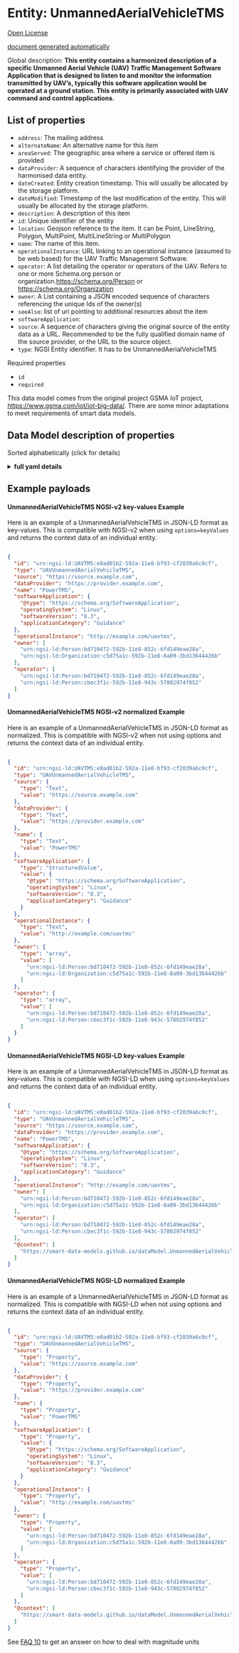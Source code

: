 Entity: UnmannedAerialVehicleTMS  
================================  
[Open License](https://github.com/smart-data-models//dataModel.UnmannedAerialVehicle/blob/master/UnmannedAerialVehicleTMS/LICENSE.md)  
[document generated automatically](https://docs.google.com/presentation/d/e/2PACX-1vTs-Ng5dIAwkg91oTTUdt8ua7woBXhPnwavZ0FxgR8BsAI_Ek3C5q97Nd94HS8KhP-r_quD4H0fgyt3/pub?start=false&loop=false&delayms=3000#slide=id.gb715ace035_0_60)  
Global description: **This entity contains a harmonized description of a specific Unmanned Aerial Vehicle (UAV) Traffic Management Software Application that is designed to listen to and monitor the information transmitted by UAV’s, typically this software application would be operated at a ground station. This entity is primarily associated with UAV command and control applications.**  

## List of properties  

- `address`: The mailing address  - `alternateName`: An alternative name for this item  - `areaServed`: The geographic area where a service or offered item is provided  - `dataProvider`: A sequence of characters identifying the provider of the harmonised data entity.  - `dateCreated`: Entity creation timestamp. This will usually be allocated by the storage platform.  - `dateModified`: Timestamp of the last modification of the entity. This will usually be allocated by the storage platform.  - `description`: A description of this item  - `id`: Unique identifier of the entity  - `location`: Geojson reference to the item. It can be Point, LineString, Polygon, MultiPoint, MultiLineString or MultiPolygon  - `name`: The name of this item.  - `operationalInstance`: URL linking to an operational instance (assumed to be web based) for the UAV Traffic Management Software.  - `operator`: A list detailing the operator or operators of the UAV. Refers to one or more Schema.org person or organization.https://schema.org/Person or https://schema.org/Organization  - `owner`: A List containing a JSON encoded sequence of characters referencing the unique Ids of the owner(s)  - `seeAlso`: list of uri pointing to additional resources about the item  - `softwareApplication`:   - `source`: A sequence of characters giving the original source of the entity data as a URL. Recommended to be the fully qualified domain name of the source provider, or the URL to the source object.  - `type`: NGSI Entity identifier. It has to be UnmannedAerialVehicleTMS    
Required properties  
- `id`  - `required`    
This data model comes from the original project GSMA IoT project, https://www.gsma.com/iot/iot-big-data/. There are some minor adaptations to meet requirements of smart data models.  
## Data Model description of properties  
Sorted alphabetically (click for details)  
<details><summary><strong>full yaml details</strong></summary>    
```yaml  
UnmannedAerialVehicleTMS:    
  description: 'This entity contains a harmonized description of a specific Unmanned Aerial Vehicle (UAV) Traffic Management Software Application that is designed to listen to and monitor the information transmitted by UAV’s, typically this software application would be operated at a ground station. This entity is primarily associated with UAV command and control applications.'    
  properties:    
    address:    
      description: 'The mailing address'    
      properties:    
        addressCountry:    
          description: 'Property. The country. For example, Spain. Model:''https://schema.org/addressCountry'''    
          type: string    
        addressLocality:    
          description: 'Property. The locality in which the street address is, and which is in the region. Model:''https://schema.org/addressLocality'''    
          type: string    
        addressRegion:    
          description: 'Property. The region in which the locality is, and which is in the country. Model:''https://schema.org/addressRegion'''    
          type: string    
        postOfficeBoxNumber:    
          description: 'Property. The post office box number for PO box addresses. For example, 03578. Model:''https://schema.org/postOfficeBoxNumber'''    
          type: string    
        postalCode:    
          description: 'Property. The postal code. For example, 24004. Model:''https://schema.org/https://schema.org/postalCode'''    
          type: string    
        streetAddress:    
          description: 'Property. The street address. Model:''https://schema.org/streetAddress'''    
          type: string    
      type: object    
      x-ngsi:    
        model: https://schema.org/address    
        type: Property    
    alternateName:    
      description: 'An alternative name for this item'    
      type: string    
      x-ngsi:    
        type: Property    
    areaServed:    
      description: 'The geographic area where a service or offered item is provided'    
      type: string    
      x-ngsi:    
        model: https://schema.org/Text    
        type: Property    
    dataProvider:    
      description: 'A sequence of characters identifying the provider of the harmonised data entity.'    
      type: string    
      x-ngsi:    
        type: Property    
    dateCreated:    
      description: 'Entity creation timestamp. This will usually be allocated by the storage platform.'    
      format: date-time    
      type: string    
      x-ngsi:    
        type: Property    
    dateModified:    
      description: 'Timestamp of the last modification of the entity. This will usually be allocated by the storage platform.'    
      format: date-time    
      type: string    
      x-ngsi:    
        type: Property    
    description:    
      description: 'A description of this item'    
      type: string    
      x-ngsi:    
        type: Property    
    id:    
      anyOf: &unmannedaerialvehicletms_-_properties_-_operator_-_items_-_anyof    
        - description: 'Property. Identifier format of any NGSI entity'    
          maxLength: 256    
          minLength: 1    
          pattern: ^[\w\-\.\{\}\$\+\*\[\]`|~^@!,:\\]+$    
          type: string    
        - description: 'Property. Identifier format of any NGSI entity'    
          format: uri    
          type: string    
      description: 'Unique identifier of the entity'    
      x-ngsi:    
        type: Property    
    location:    
      description: 'Geojson reference to the item. It can be Point, LineString, Polygon, MultiPoint, MultiLineString or MultiPolygon'    
      oneOf:    
        - description: 'Geoproperty. Geojson reference to the item. Point'    
          properties:    
            bbox:    
              items:    
                type: number    
              minItems: 4    
              type: array    
            coordinates:    
              items:    
                type: number    
              minItems: 2    
              type: array    
            type:    
              enum:    
                - Point    
              type: string    
          required:    
            - type    
            - coordinates    
          title: 'GeoJSON Point'    
          type: object    
        - description: 'Geoproperty. Geojson reference to the item. LineString'    
          properties:    
            bbox:    
              items:    
                type: number    
              minItems: 4    
              type: array    
            coordinates:    
              items:    
                items:    
                  type: number    
                minItems: 2    
                type: array    
              minItems: 2    
              type: array    
            type:    
              enum:    
                - LineString    
              type: string    
          required:    
            - type    
            - coordinates    
          title: 'GeoJSON LineString'    
          type: object    
        - description: 'Geoproperty. Geojson reference to the item. Polygon'    
          properties:    
            bbox:    
              items:    
                type: number    
              minItems: 4    
              type: array    
            coordinates:    
              items:    
                items:    
                  items:    
                    type: number    
                  minItems: 2    
                  type: array    
                minItems: 4    
                type: array    
              type: array    
            type:    
              enum:    
                - Polygon    
              type: string    
          required:    
            - type    
            - coordinates    
          title: 'GeoJSON Polygon'    
          type: object    
        - description: 'Geoproperty. Geojson reference to the item. MultiPoint'    
          properties:    
            bbox:    
              items:    
                type: number    
              minItems: 4    
              type: array    
            coordinates:    
              items:    
                items:    
                  type: number    
                minItems: 2    
                type: array    
              type: array    
            type:    
              enum:    
                - MultiPoint    
              type: string    
          required:    
            - type    
            - coordinates    
          title: 'GeoJSON MultiPoint'    
          type: object    
        - description: 'Geoproperty. Geojson reference to the item. MultiLineString'    
          properties:    
            bbox:    
              items:    
                type: number    
              minItems: 4    
              type: array    
            coordinates:    
              items:    
                items:    
                  items:    
                    type: number    
                  minItems: 2    
                  type: array    
                minItems: 2    
                type: array    
              type: array    
            type:    
              enum:    
                - MultiLineString    
              type: string    
          required:    
            - type    
            - coordinates    
          title: 'GeoJSON MultiLineString'    
          type: object    
        - description: 'Geoproperty. Geojson reference to the item. MultiLineString'    
          properties:    
            bbox:    
              items:    
                type: number    
              minItems: 4    
              type: array    
            coordinates:    
              items:    
                items:    
                  items:    
                    items:    
                      type: number    
                    minItems: 2    
                    type: array    
                  minItems: 4    
                  type: array    
                type: array    
              type: array    
            type:    
              enum:    
                - MultiPolygon    
              type: string    
          required:    
            - type    
            - coordinates    
          title: 'GeoJSON MultiPolygon'    
          type: object    
      x-ngsi:    
        type: Geoproperty    
    name:    
      description: 'The name of this item.'    
      type: string    
      x-ngsi:    
        type: Property    
    operationalInstance:    
      description: 'URL linking to an operational instance (assumed to be web based) for the UAV Traffic Management Software.'    
      format: uri    
      type: string    
      x-ngsi:    
        type: Property    
    operator:    
      description: 'A list detailing the operator or operators of the UAV. Refers to one or more Schema.org person or organization.https://schema.org/Person or https://schema.org/Organization'    
      items:    
        anyOf: *unmannedaerialvehicletms_-_properties_-_operator_-_items_-_anyof    
        description: 'Property. Unique identifier of the entity'    
      type: array    
      x-ngsi:    
        type: Property    
    owner:    
      description: 'A List containing a JSON encoded sequence of characters referencing the unique Ids of the owner(s)'    
      items:    
        anyOf: *unmannedaerialvehicletms_-_properties_-_operator_-_items_-_anyof    
        description: 'Property. Unique identifier of the entity'    
      type: array    
      x-ngsi:    
        type: Property    
    seeAlso:    
      description: 'list of uri pointing to additional resources about the item'    
      oneOf:    
        - items:    
            format: uri    
            type: string    
          minItems: 1    
          type: array    
        - format: uri    
          type: string    
      x-ngsi:    
        type: Property    
    softwareApplication:    
      description: ""    
      properties:    
        applicationCategory:    
          type: string    
        operatingSystem:    
          type: string    
        softwareVersion:    
          type: string    
      type: object    
      x-ngsi:    
        model: 'Details about the software application using the Schema.org definition https://schema.org/SoftwareApplication'    
        type: Property    
    source:    
      description: 'A sequence of characters giving the original source of the entity data as a URL. Recommended to be the fully qualified domain name of the source provider, or the URL to the source object.'    
      type: string    
      x-ngsi:    
        type: Property    
    type:    
      description: 'NGSI Entity identifier. It has to be UnmannedAerialVehicleTMS'    
      enum:    
        - UnmannedAerialVehicleTMS    
      type: string    
      x-ngsi:    
        type: Property    
  required:    
    - id    
    - required    
  type: object    
  x-derived-from: ""    
  x-disclaimer: 'Redistribution and use in source and binary forms, with or without modification, are permitted  provided that the license conditions are met. Copyleft (c) 2021 Contributors to Smart Data Models Program'    
  x-license-url: https://github.com/smart-data-models/dataModel.UnmannedAerialVehicle/blob/master/UnmannedAerialVehicleTMS/LICENSE.md    
  x-model-schema: https://smart-data-models.github.io/dataModel.UnmannedAerialVehicle/UnmannedAerialVehicleTMS/schema.json    
  x-model-tags: GSMA    
  x-version: 0.0.1    
```  
</details>    
## Example payloads    
#### UnmannedAerialVehicleTMS NGSI-v2 key-values Example    
Here is an example of a UnmannedAerialVehicleTMS in JSON-LD format as key-values. This is compatible with NGSI-v2 when  using `options=keyValues` and returns the context data of an individual entity.  
```json  
{  
  "id": "urn:ngsi-ld:UAVTMS:e0ad01b2-592a-11e8-bf93-cf2039a6c0cf",  
  "type": "UAVUnmannedAerialVehicleTMS",  
  "source": "https://source.example.com",  
  "dataProvider": "https://provider.example.com",  
  "name": "PowerTMS",  
  "softwareApplication": {  
    "@type": "https://schema.org/SoftwareApplication",  
    "operatingSystem": "Linux",  
    "softwareVersion": "8.3",  
    "applicationCategory": "Guidance"  
  },  
  "operationalInstance": "http://example.com/uavtms",  
  "owner": [  
    "urn:ngsi-ld:Person:bd710472-592b-11e8-852c-6fd149eae28a",  
    "urn:ngsi-ld:Organization:c5d75a1c-592b-11e8-8a09-3bd13644426b"  
  ],  
  "operator": [  
    "urn:ngsi-ld:Person:bd710472-592b-11e8-852c-6fd149eae28a",  
    "urn:ngsi-ld:Person:cbec3f1c-592b-11e8-943c-57802974f852"  
  ]  
}  
```  
#### UnmannedAerialVehicleTMS NGSI-v2 normalized Example    
Here is an example of a UnmannedAerialVehicleTMS in JSON-LD format as normalized. This is compatible with NGSI-v2 when not using options and returns the context data of an individual entity.  
```json  
{  
  "id": "urn:ngsi-ld:UAVTMS:e0ad01b2-592a-11e8-bf93-cf2039a6c0cf",  
  "type": "UAVUnmannedAerialVehicleTMS",  
  "source": {  
    "type": "Text",  
    "value": "https://source.example.com"  
  },  
  "dataProvider": {  
    "type": "Text",  
    "value": "https://provider.example.com"  
  },  
  "name": {  
    "type": "Text",  
    "value": "PowerTMS"  
  },  
  "softwareApplication": {  
    "type": "StructuredValue",  
    "value": {  
      "@type": "https://schema.org/SoftwareApplication",  
      "operatingSystem": "Linux",  
      "softwareVersion": "8.3",  
      "applicationCategory": "Guidance"  
    }  
  },  
  "operationalInstance": {  
    "type": "Text",  
    "value": "http://example.com/uavtms"  
  },  
  "owner": {  
    "type": "array",  
    "value": [  
      "urn:ngsi-ld:Person:bd710472-592b-11e8-852c-6fd149eae28a",  
      "urn:ngsi-ld:Organization:c5d75a1c-592b-11e8-8a09-3bd13644426b"  
    ]  
  },  
  "operator": {  
    "type": "array",  
    "value": [  
      "urn:ngsi-ld:Person:bd710472-592b-11e8-852c-6fd149eae28a",  
      "urn:ngsi-ld:Person:cbec3f1c-592b-11e8-943c-57802974f852"  
    ]  
  }  
}  
```  
#### UnmannedAerialVehicleTMS NGSI-LD key-values Example    
Here is an example of a UnmannedAerialVehicleTMS in JSON-LD format as key-values. This is compatible with NGSI-LD when  using `options=keyValues` and returns the context data of an individual entity.  
```json  
{  
  "id": "urn:ngsi-ld:UAVTMS:e0ad01b2-592a-11e8-bf93-cf2039a6c0cf",  
  "type": "UAVUnmannedAerialVehicleTMS",  
  "source": "https://source.example.com",  
  "dataProvider": "https://provider.example.com",  
  "name": "PowerTMS",  
  "softwareApplication": {  
    "@type": "https://schema.org/SoftwareApplication",  
    "operatingSystem": "Linux",  
    "softwareVersion": "8.3",  
    "applicationCategory": "Guidance"  
  },  
  "operationalInstance": "http://example.com/uavtms",  
  "owner": [  
    "urn:ngsi-ld:Person:bd710472-592b-11e8-852c-6fd149eae28a",  
    "urn:ngsi-ld:Organization:c5d75a1c-592b-11e8-8a09-3bd13644426b"  
  ],  
  "operator": [  
    "urn:ngsi-ld:Person:bd710472-592b-11e8-852c-6fd149eae28a",  
    "urn:ngsi-ld:Person:cbec3f1c-592b-11e8-943c-57802974f852"  
  ],  
  "@context": [  
    "https://smart-data-models.github.io/dataModel.UnmannedAerialVehicle/context.jsonld"  
  ]  
}  
```  
#### UnmannedAerialVehicleTMS NGSI-LD normalized Example    
Here is an example of a UnmannedAerialVehicleTMS in JSON-LD format as normalized. This is compatible with NGSI-LD when not using options and returns the context data of an individual entity.  
```json  
{  
  "id": "urn:ngsi-ld:UAVTMS:e0ad01b2-592a-11e8-bf93-cf2039a6c0cf",  
  "type": "UAVUnmannedAerialVehicleTMS",  
  "source": {  
    "type": "Property",  
    "value": "https://source.example.com"  
  },  
  "dataProvider": {  
    "type": "Property",  
    "value": "https://provider.example.com"  
  },  
  "name": {  
    "type": "Property",  
    "value": "PowerTMS"  
  },  
  "softwareApplication": {  
    "type": "Property",  
    "value": {  
      "@type": "https://schema.org/SoftwareApplication",  
      "operatingSystem": "Linux",  
      "softwareVersion": "8.3",  
      "applicationCategory": "Guidance"  
    }  
  },  
  "operationalInstance": {  
    "type": "Property",  
    "value": "http://example.com/uavtms"  
  },  
  "owner": {  
    "type": "Property",  
    "value": [  
      "urn:ngsi-ld:Person:bd710472-592b-11e8-852c-6fd149eae28a",  
      "urn:ngsi-ld:Organization:c5d75a1c-592b-11e8-8a09-3bd13644426b"  
    ]  
  },  
  "operator": {  
    "type": "Property",  
    "value": [  
      "urn:ngsi-ld:Person:bd710472-592b-11e8-852c-6fd149eae28a",  
      "urn:ngsi-ld:Person:cbec3f1c-592b-11e8-943c-57802974f852"  
    ]  
  },  
  "@context": [  
    "https://smart-data-models.github.io/dataModel.UnmannedAerialVehicle/context.jsonld"  
  ]  
}  
```  
See [FAQ 10](https://smartdatamodels.org/index.php/faqs/) to get an answer on how to deal with magnitude units  
